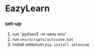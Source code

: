 # EazyLearn

### set-up ###
1. run `python3 -m venv env'
2. run `env/Scripts/activate.bat`
3. install selenium `pip install selenium`
